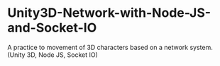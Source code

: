 # Unity3D-Network-with-Node-JS-and-Socket-IO
A practice to movement of 3D characters based on a network system. (Unity 3D, Node JS, Socket IO)
